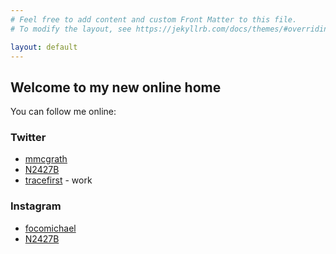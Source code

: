 ```yaml
---
# Feel free to add content and custom Front Matter to this file.
# To modify the layout, see https://jekyllrb.com/docs/themes/#overriding-theme-defaults

layout: default
---
```

## Welcome to my new online home

You can follow me online:

### Twitter
 * [mmcgrath](https://twitter.com/mmcgrath)
 * [N2427B](https://twitter.com/N2427B)
 * [tracefirst](https://twitter.com/tracefirst) - work

### Instagram
 * [focomichael](https://instagram.com/focomichael)
 * [N2427B](https://instagram.com/N2427B)

